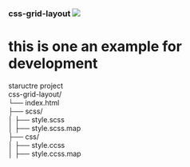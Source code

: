###  css-grid-layout <img src="https://img.shields.io/apm/l/:packageName.svg">
# this is one an example for development


staructre project 
<br>
css-grid-layout/
<br>
└── index.html
<br>
    ├── scss/
    <br>
    │   ├── style.scss
    <br>
    │   ├── style.scss.map
    <br>
    ├── css/
    <br>
    │   ├── style.ccss
    <br>
    │   ├── style.ccss.map
    <br>
     
